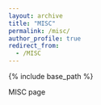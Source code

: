 ```yaml
---
layout: archive
title: "MISC"
permalink: /misc/
author_profile: true
redirect_from:
  - /MISC
---
```


{% include base_path %}

MISC page





